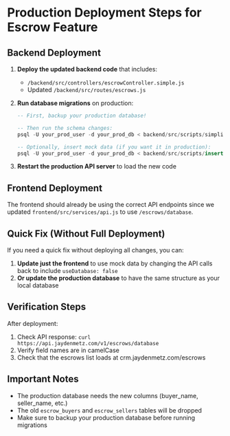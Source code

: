 # Production Deployment Steps for Escrow Feature

## Backend Deployment

1. **Deploy the updated backend code** that includes:
   - `/backend/src/controllers/escrowController.simple.js`
   - Updated `/backend/src/routes/escrows.js`

2. **Run database migrations** on production:
   ```sql
   -- First, backup your production database!
   
   -- Then run the schema changes:
   psql -U your_prod_user -d your_prod_db < backend/src/scripts/simplify-escrows-schema.sql
   
   -- Optionally, insert mock data (if you want it in production):
   psql -U your_prod_user -d your_prod_db < backend/src/scripts/insert-mock-escrows.sql
   ```

3. **Restart the production API server** to load the new code

## Frontend Deployment

The frontend should already be using the correct API endpoints since we updated `frontend/src/services/api.js` to use `/escrows/database`.

## Quick Fix (Without Full Deployment)

If you need a quick fix without deploying all changes, you can:

1. **Update just the frontend** to use mock data by changing the API calls back to include `useDatabase: false`
2. **Or update the production database** to have the same structure as your local database

## Verification Steps

After deployment:
1. Check API response: `curl https://api.jaydenmetz.com/v1/escrows/database`
2. Verify field names are in camelCase
3. Check that the escrows list loads at crm.jaydenmetz.com/escrows

## Important Notes

- The production database needs the new columns (buyer_name, seller_name, etc.)
- The old `escrow_buyers` and `escrow_sellers` tables will be dropped
- Make sure to backup your production database before running migrations